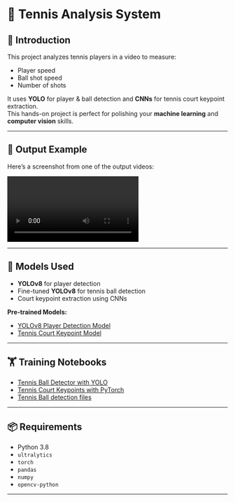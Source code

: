 # 🎾 Tennis Analysis System

## 📌 Introduction
This project analyzes tennis players in a video to measure:
- Player speed
- Ball shot speed
- Number of shots  

It uses **YOLO** for player & ball detection and **CNNs** for tennis court keypoint extraction.  
This hands-on project is perfect for polishing your **machine learning** and **computer vision** skills.  

---

## 📸 Output Example
Here’s a screenshot from one of the output videos:  

![Screenshot](output_videos/output_video.mp4)  

---

## 🧠 Models Used
- **YOLOv8** for player detection  
- Fine-tuned **YOLOv8** for tennis ball detection  
- Court keypoint extraction using CNNs  

**Pre-trained Models:**  
- [YOLOv8 Player Detection Model](https://drive.google.com/file/d/1aRoZyZ3thLkhL88AhXYhEgd12ETPKrHW/view?usp=drive_link)  
- [Tennis Court Keypoint Model](https://drive.google.com/file/d/1SYLG4yks_mVoBVEn6E3TltJaIwrFAc7H/view?usp=drive_link)  

---

## 🏋️ Training Notebooks
- [Tennis Ball Detector with YOLO](https://drive.google.com/file/d/1ZsytnLsKckUcvxZmd-D3jjzrZnhX-bVa/view?usp=drive_link)
- [Tennis Court Keypoints with PyTorch](https://drive.google.com/file/d/1GPbvMO3H2Mk1RYMR-UHWcTnf-aYymWKB/view?usp=drive_link)
- [Tennis Ball detection files](https://drive.google.com/drive/folders/1U028aGvyEAdlw4uHs4Agg-zt4C-TnYET?usp=drive_link)

---

## 📦 Requirements
- Python 3.8  
- `ultralytics`  
- `torch`  
- `pandas`  
- `numpy`  
- `opencv-python`  

---


